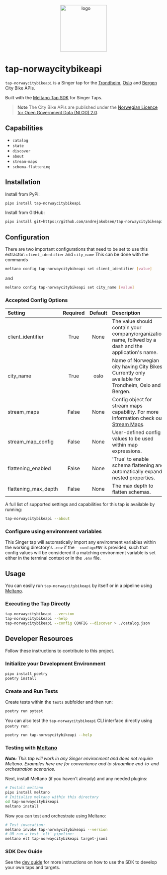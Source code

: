 <p align="center">
  <img src="assets/bysykkel_logo.png" width="150" title="logo">
</p>

# tap-norwaycitybikeapi

`tap-norwaycitybikeapi` is a Singer tap for the [Trondheim](https://trondheimbysykkel.no/en/open-data/realtime), [Oslo](https://oslobysykkel.no/en/open-data/realtime) and [Bergen](https://bergenbysykkel.no/en/open-data/realtime) City Bike APIs.

Built with the [Meltano Tap SDK](https://sdk.meltano.com) for Singer Taps.

> **Note**
> The City Bike APIs are published under the [Norwegian Licence for Open Government Data (NLOD) 2.0](https://data.norge.no/nlod/en/2.0).


## Capabilities

* `catalog`
* `state`
* `discover`
* `about`
* `stream-maps`
* `schema-flattening`

## Installation

Install from PyPi:

```bash
pipx install tap-norwaycitybikeapi
```

Install from GitHub:

```bash
pipx install git+https://github.com/andrejakobsen/tap-norwaycitybikeapi.git@main
```

## Configuration
There are two important configurations that need to be set to use this extractor: `client_identifier` and `city_name`
This can be done with the commands
```bash
meltano config tap-norwaycitybikeapi set client_identifier [value]
```
and
```bash
meltano config tap-norwaycitybikeapi set city_name [value]
```
### Accepted Config Options

| Setting             | Required | Default | Description |
|:--------------------|:--------:|:-------:|:------------|
| client_identifier   | True     | None    | The value should contain your company/organization name, follwed by a dash and the application's name. |
| city_name           | True     | oslo    | Name of Norwegian city having City Bikes. Currently only available for Trondheim, Oslo and Bergen. |
| stream_maps         | False    | None    | Config object for stream maps capability. For more information check out [Stream Maps](https://sdk.meltano.com/en/latest/stream_maps.html). |
| stream_map_config   | False    | None    | User-defined config values to be used within map expressions. |
| flattening_enabled  | False    | None    | 'True' to enable schema flattening and automatically expand nested properties. |
| flattening_max_depth| False    | None    | The max depth to flatten schemas. |

A full list of supported settings and capabilities for this
tap is available by running:

```bash
tap-norwaycitybikeapi --about
```

### Configure using environment variables

This Singer tap will automatically import any environment variables within the working directory's
`.env` if the `--config=ENV` is provided, such that config values will be considered if a matching
environment variable is set either in the terminal context or in the `.env` file.

## Usage

You can easily run `tap-norwaycitybikeapi` by itself or in a pipeline using [Meltano](https://meltano.com/).

### Executing the Tap Directly

```bash
tap-norwaycitybikeapi --version
tap-norwaycitybikeapi --help
tap-norwaycitybikeapi --config CONFIG --discover > ./catalog.json
```

## Developer Resources

Follow these instructions to contribute to this project.

### Initialize your Development Environment

```bash
pipx install poetry
poetry install
```

### Create and Run Tests

Create tests within the `tests` subfolder and
  then run:

```bash
poetry run pytest
```

You can also test the `tap-norwaycitybikeapi` CLI interface directly using `poetry run`:

```bash
poetry run tap-norwaycitybikeapi --help
```

### Testing with [Meltano](https://www.meltano.com)

_**Note:** This tap will work in any Singer environment and does not require Meltano.
Examples here are for convenience and to streamline end-to-end orchestration scenarios._

Next, install Meltano (if you haven't already) and any needed plugins:

```bash
# Install meltano
pipx install meltano
# Initialize meltano within this directory
cd tap-norwaycitybikeapi
meltano install
```

Now you can test and orchestrate using Meltano:

```bash
# Test invocation:
meltano invoke tap-norwaycitybikeapi --version
# OR run a test `elt` pipeline:
meltano elt tap-norwaycitybikeapi target-jsonl
```

### SDK Dev Guide

See the [dev guide](https://sdk.meltano.com/en/latest/dev_guide.html) for more instructions on how to use the SDK to
develop your own taps and targets.
